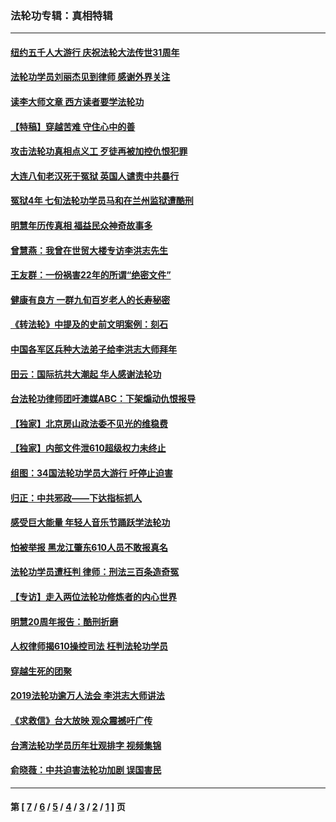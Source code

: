 ### 法轮功专辑：真相特辑
---
#### [纽约五千人大游行 庆祝法轮大法传世31周年](../../pages/nf4389/n13995110.md?06030430) 
#### [法轮功学员刘丽杰见到律师 感谢外界关注](../../pages/nf4389/n13927012.md?06030430) 
#### [读李大师文章 西方读者要学法轮功](../../pages/nf4389/n13925142.md?06030430) 
#### [【特稿】穿越苦难 守住心中的善](../../pages/nf4389/n13784979.md?06030430) 
#### [攻击法轮功真相点义工 歹徒再被加控仇恨犯罪](../../pages/nf4389/n13601019.md?06030430) 
#### [大连八旬老汉死于冤狱 英国人谴责中共暴行](../../pages/nf4389/n13480118.md?06030430) 
#### [冤狱4年 七旬法轮功学员马和在兰州监狱遭酷刑](../../pages/nf4389/n13304688.md?06030430) 
#### [明慧年历传真相 福益民众神奇故事多](../../pages/nf4389/n13294545.md?06030430) 
#### [曾慧燕：我曾在世贸大楼专访李洪志先生](../../pages/nf4389/n12898729.md?06030430) 
#### [王友群：一份祸害22年的所谓“绝密文件”](../../pages/nf4389/n12871750.md?06030430) 
#### [健康有良方 一群九旬百岁老人的长寿秘密](../../pages/nf4389/n12847475.md?06030430) 
#### [《转法轮》中提及的史前文明案例：刻石](../../pages/nf4389/n12758577.md?06030430) 
#### [中国各军区兵种大法弟子给李洪志大师拜年](../../pages/nf4389/n12750047.md?06030430) 
#### [田云：国际抗共大潮起 华人感谢法轮功](../../pages/nf4389/n12357708.md?06030430) 
#### [台法轮功律师团吁澳媒ABC：下架煽动仇恨报导](../../pages/nf4389/n12279917.md?06030430) 
#### [【独家】北京房山政法委不见光的维稳费](../../pages/nf4389/n12031979.md?06030430) 
#### [【独家】内部文件泄610超级权力未终止](../../pages/nf4389/n12023895.md?06030430) 
#### [组图：34国法轮功学员大游行 吁停止迫害](../../pages/nf4389/n11492658.md?06030430) 
#### [归正：中共邪政——下达指标抓人](../../pages/nf4389/n11474770.md?06030430) 
#### [感受巨大能量 年轻人音乐节踊跃学法轮功](../../pages/nf4389/n11441981.md?06030430) 
#### [怕被举报 黑龙江肇东610人员不敢报真名](../../pages/nf4389/n11436499.md?06030430) 
#### [法轮功学员遭枉判 律师：刑法三百条造奇冤](../../pages/nf4389/n11433943.md?06030430) 
#### [【专访】走入两位法轮功修炼者的内心世界](../../pages/nf4389/n11415623.md?06030430) 
#### [明慧20周年报告：酷刑折磨](../../pages/nf4389/n11387954.md?06030430) 
#### [人权律师揭610操控司法 枉判法轮功学员](../../pages/nf4389/n11313370.md?06030430) 
#### [穿越生死的团聚](../../pages/nf4389/n11258922.md?06030430) 
#### [2019法轮功逾万人法会 李洪志大师讲法](../../pages/nf4389/n11265303.md?06030430) 
#### [《求救信》台大放映 观众震撼吁广传](../../pages/nf4389/n10922251.md?06030430) 
#### [台湾法轮功学员历年壮观排字 视频集锦](../../pages/nf4389/n10878789.md?06030430) 
#### [俞晓薇：中共迫害法轮功加剧 误国害民](../../pages/nf4389/n10859260.md?06030430) 

---
#### 第 [ [7](./7.md?06030430) / [6](./6.md?06030430) / [5](./5.md?06030430) / [4](./4.md?06030430) / [3](./3.md?06030430) / [2](./2.md?06030430) / [1](./1.md?06030430) ] 页
